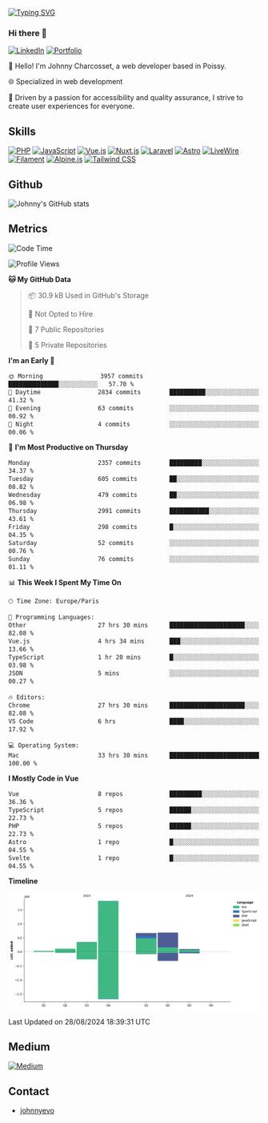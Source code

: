 [![Typing SVG](https://readme-typing-svg.demolab.com?font=Fira+Code&pause=1000&random=false&width=435&lines=Johnny+Charcosset;Web+Developer)](https://git.io/typing-svg)

### Hi there 👋
[![LinkedIn](https://img.shields.io/badge/LinkedIn-0077B5?style=for-the-badge&logo=linkedin&logoColor=white)](https://www.linkedin.com/in/johnny-charcosset/)
[![Portfolio](https://img.shields.io/badge/Portfolio-4285F4?style=for-the-badge&logo=google-chrome&logoColor=white)](https://johnnyevo.github.io/)

👋 Hello! I'm Johnny Charcosset, a web developer based in Poissy.

🌐 Specialized in web development

🚀 Driven by a passion for accessibility and quality assurance, I strive to create user experiences for everyone.

## Skills

[![PHP](https://img.shields.io/badge/PHP-777BB4?style=for-the-badge&logo=php&logoColor=white)](https://www.php.net/)
[![JavaScript](https://img.shields.io/badge/JavaScript-F7DF1E?style=for-the-badge&logo=javascript&logoColor=black)](https://developer.mozilla.org/en-US/docs/Web/JavaScript)
[![Vue.js](https://img.shields.io/badge/Vue.js-4FC08D?style=for-the-badge&logo=vue.js&logoColor=white)](https://vuejs.org/)
[![Nuxt.js](https://img.shields.io/badge/Nuxt.js-00C58E?style=for-the-badge&logo=nuxt.js&logoColor=white)](https://nuxtjs.org/)
[![Laravel](https://img.shields.io/badge/Laravel-FF2D20?style=for-the-badge&logo=laravel&logoColor=white)](https://laravel.com/)
[![Astro](https://img.shields.io/badge/Astro-0B3E59?style=for-the-badge&logo=astro&logoColor=white)](https://astro.build/)
[![LiveWire](https://img.shields.io/badge/LiveWire-FF3E00?style=for-the-badge&logo=livewire&logoColor=white)](https://laravel-livewire.com/)
[![Filament](https://img.shields.io/badge/Filament-253E46?style=for-the-badge&logo=https://filamentphp.com/favicon/favicon-32x32.png?v=w1dBNxT7Wg&logoColor=white)](https://filamentadmin.com/)
[![Alpine.js](https://img.shields.io/badge/Alpine.js-8BC0D0?style=for-the-badge&logo=alpine.js&logoColor=black)](https://alpinejs.dev/)
[![Tailwind CSS](https://img.shields.io/badge/Tailwind_CSS-38B2AC?style=for-the-badge&logo=tailwind-css&logoColor=white)](https://tailwindcss.com/)

## Github

![Johnny's GitHub stats](https://github-readme-stats.vercel.app/api?username=JohnnyEvo&show_icons=true&theme=transparent)

## Metrics

<!--START_SECTION:waka-->
![Code Time](http://img.shields.io/badge/Code%20Time-903%20hrs%2045%20mins-blue)

![Profile Views](http://img.shields.io/badge/Profile%20Views-1-blue)

**🐱 My GitHub Data** 

> 📦 30.9 kB Used in GitHub's Storage 
 > 
> 🚫 Not Opted to Hire
 > 
> 📜 7 Public Repositories 
 > 
> 🔑 5 Private Repositories 
 > 
**I'm an Early 🐤** 

```text
🌞 Morning                3957 commits        ██████████████░░░░░░░░░░░   57.70 % 
🌆 Daytime                2834 commits        ██████████░░░░░░░░░░░░░░░   41.32 % 
🌃 Evening                63 commits          ░░░░░░░░░░░░░░░░░░░░░░░░░   00.92 % 
🌙 Night                  4 commits           ░░░░░░░░░░░░░░░░░░░░░░░░░   00.06 % 
```
📅 **I'm Most Productive on Thursday** 

```text
Monday                   2357 commits        █████████░░░░░░░░░░░░░░░░   34.37 % 
Tuesday                  605 commits         ██░░░░░░░░░░░░░░░░░░░░░░░   08.82 % 
Wednesday                479 commits         ██░░░░░░░░░░░░░░░░░░░░░░░   06.98 % 
Thursday                 2991 commits        ███████████░░░░░░░░░░░░░░   43.61 % 
Friday                   298 commits         █░░░░░░░░░░░░░░░░░░░░░░░░   04.35 % 
Saturday                 52 commits          ░░░░░░░░░░░░░░░░░░░░░░░░░   00.76 % 
Sunday                   76 commits          ░░░░░░░░░░░░░░░░░░░░░░░░░   01.11 % 
```


📊 **This Week I Spent My Time On** 

```text
🕑︎ Time Zone: Europe/Paris

💬 Programming Languages: 
Other                    27 hrs 30 mins      █████████████████████░░░░   82.08 % 
Vue.js                   4 hrs 34 mins       ███░░░░░░░░░░░░░░░░░░░░░░   13.66 % 
TypeScript               1 hr 20 mins        █░░░░░░░░░░░░░░░░░░░░░░░░   03.98 % 
JSON                     5 mins              ░░░░░░░░░░░░░░░░░░░░░░░░░   00.27 % 

🔥 Editors: 
Chrome                   27 hrs 30 mins      █████████████████████░░░░   82.08 % 
VS Code                  6 hrs               ████░░░░░░░░░░░░░░░░░░░░░   17.92 % 

💻 Operating System: 
Mac                      33 hrs 30 mins      █████████████████████████   100.00 % 
```

**I Mostly Code in Vue** 

```text
Vue                      8 repos             █████████░░░░░░░░░░░░░░░░   36.36 % 
TypeScript               5 repos             ██████░░░░░░░░░░░░░░░░░░░   22.73 % 
PHP                      5 repos             ██████░░░░░░░░░░░░░░░░░░░   22.73 % 
Astro                    1 repo              █░░░░░░░░░░░░░░░░░░░░░░░░   04.55 % 
Svelte                   1 repo              █░░░░░░░░░░░░░░░░░░░░░░░░   04.55 % 
```



**Timeline**

![Lines of Code chart](https://raw.githubusercontent.com/JohnnyEvo/JohnnyEvo/main/assets/bar_graph.png)


 Last Updated on 28/08/2024 18:39:31 UTC
<!--END_SECTION:waka-->

## Medium

[![Medium](https://github-readme-medium.vercel.app/?username=johnny.charcosset&limit=3)](https://medium.com/@@johnny.charcosset)

## Contact

- [johnnyevo](https://johnnyevo.github.io/)

